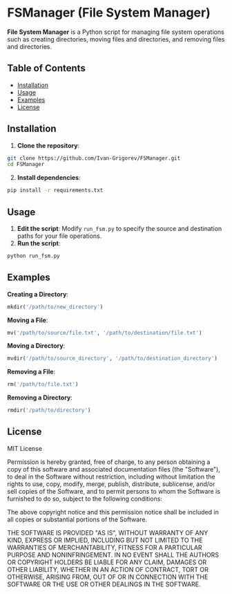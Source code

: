 # FSManager (File System Manager)

**File System Manager** is a Python script for managing file system operations such as creating directories, moving files and directories, and removing files and directories.

## Table of Contents

- [Installation](#installation)
- [Usage](#usage)
- [Examples](#examples)
- [License](#license)

## Installation

1. **Clone the repository**:
```bash
git clone https://github.com/Ivan-Grigorev/FSManager.git
cd FSManager
```

2. **Install dependencies**:
```bash
pip install -r requirements.txt
```

## Usage

1. **Edit the script**: Modify `run_fsm.py` to specify the source and destination paths for your file operations.
2. **Run the script**:
```bash
python run_fsm.py
```

## Examples

**Creating a Directory**:
```python
mkdir('/path/to/new_directory')
```

**Moving a File**:
```python
mv('/path/to/source/file.txt', '/path/to/destination/file.txt')
```

**Moving a Directory**:
```python
mvdir('/path/to/source_directory', '/path/to/destination_directory')
```

**Removing a File**:
```python
rm('/path/to/file.txt')
```

**Removing a Directory**:
```python
rmdir('/path/to/directory')
```

## License

MIT License

Permission is hereby granted, free of charge, to any person obtaining a copy
of this software and associated documentation files (the "Software"), to deal
in the Software without restriction, including without limitation the rights
to use, copy, modify, merge, publish, distribute, sublicense, and/or sell
copies of the Software, and to permit persons to whom the Software is
furnished to do so, subject to the following conditions:

The above copyright notice and this permission notice shall be included in all
copies or substantial portions of the Software.

THE SOFTWARE IS PROVIDED "AS IS", WITHOUT WARRANTY OF ANY KIND, EXPRESS OR
IMPLIED, INCLUDING BUT NOT LIMITED TO THE WARRANTIES OF MERCHANTABILITY,
FITNESS FOR A PARTICULAR PURPOSE AND NONINFRINGEMENT. IN NO EVENT SHALL THE
AUTHORS OR COPYRIGHT HOLDERS BE LIABLE FOR ANY CLAIM, DAMAGES OR OTHER
LIABILITY, WHETHER IN AN ACTION OF CONTRACT, TORT OR OTHERWISE, ARISING FROM,
OUT OF OR IN CONNECTION WITH THE SOFTWARE OR THE USE OR OTHER DEALINGS IN THE
SOFTWARE.
